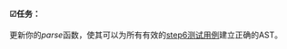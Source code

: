 #### ☑任务：

更新你的*parse*函数，使其可以为所有有效的[step6测试用例](https://github.com/decaf-lang/minidecaf-tests/tree/master/testcases/step6)建立正确的AST。
